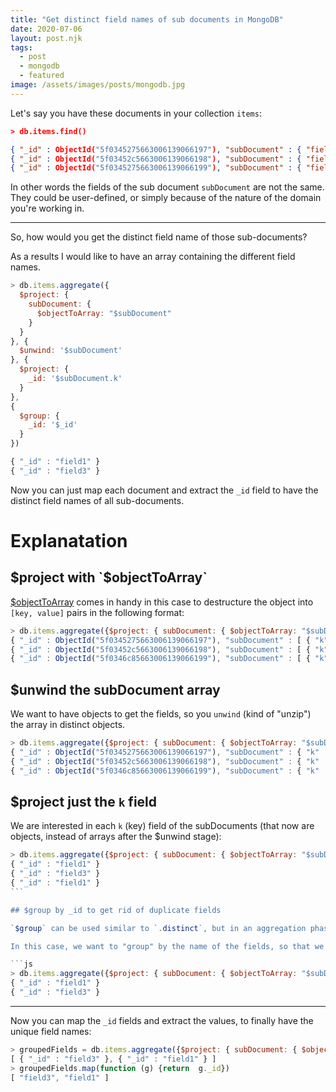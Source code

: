 ```yaml
---
title: "Get distinct field names of sub documents in MongoDB"
date: 2020-07-06
layout: post.njk
tags:
  - post
  - mongodb
  - featured
image: /assets/images/posts/mongodb.jpg
---
```


Let's say you have these documents in your collection `items`:

```json
> db.items.find()

{ "_id" : ObjectId("5f0345275663006139066197"), "subDocument" : { "field1" : 42 } }
{ "_id" : ObjectId("5f03452c5663006139066198"), "subDocument" : { "field3" : 6 } }
{ "_id" : ObjectId("5f0345275663006139066199"), "subDocument" : { "field1" : 6 } }
```

In other words the fields of the sub document `subDocument` are not the same. They could be user-defined, or simply because of the nature of the domain you're working in.

---

So, how would you get the distinct field name of those sub-documents?

As a results I would like to have an array containing the different field names.

```js
> db.items.aggregate({
  $project: {
    subDocument: {
      $objectToArray: "$subDocument"
    }
  }
}, {
  $unwind: '$subDocument'
}, {
  $project: {
    _id: '$subDocument.k'
  }
},
{
  $group: {
    _id: '$_id'
  }
})

{ "_id" : "field1" }
{ "_id" : "field3" }
```

Now you can just map each document and extract the `_id` field to have the distinct field names of all sub-documents.

# Explanatation

## $project with `$objectToArray`

[$objectToArray](https://docs.mongodb.com/manual/reference/operator/aggregation/objectToArray/) comes in handy in this case to destructure the object into `[key, value]` pairs in the following format:

```js
> db.items.aggregate({$project: { subDocument: { $objectToArray: "$subDocument" } }})
{ "_id" : ObjectId("5f0345275663006139066197"), "subDocument" : [ { "k" : "field1", "v" : 42 } ] }
{ "_id" : ObjectId("5f03452c5663006139066198"), "subDocument" : [ { "k" : "field3", "v" : 6 } ] }
{ "_id" : ObjectId("5f0346c85663006139066199"), "subDocument" : [ { "k" : "field1", "v" : 6 } ] }
```

## $unwind the subDocument array

We want to have objects to get the fields, so you `unwind` (kind of "unzip") the array in distinct objects.

```js
> db.items.aggregate({$project: { subDocument: { $objectToArray: "$subDocument" } }}, {$unwind: '$subDocument'})
{ "_id" : ObjectId("5f0345275663006139066197"), "subDocument" : { "k" : "field1", "v" : 42 } }
{ "_id" : ObjectId("5f03452c5663006139066198"), "subDocument" : { "k" : "field3", "v" : 6 } }
{ "_id" : ObjectId("5f0346c85663006139066199"), "subDocument" : { "k" : "field1", "v" : 6 } }
```

## $project just the `k` field

We are interested in each `k` (key) field of the subDocuments (that now are objects, instead of arrays after the $unwind stage):

```js
> db.items.aggregate({$project: { subDocument: { $objectToArray: "$subDocument" } }}, {$unwind: '$subDocument'}, {$project: {_id: '$subDocument.k'}})
{ "_id" : "field1" }
{ "_id" : "field3" }
{ "_id" : "field1" }
``` 

## $group by _id to get rid of duplicate fields

`$group` can be used similar to `.distinct`, but in an aggregation phase.

In this case, we want to "group" by the name of the fields, so that we have unique values:

```js
> db.items.aggregate({$project: { subDocument: { $objectToArray: "$subDocument" } }}, {$unwind: '$subDocument'}, {$project: {_id: '$subDocument.k'}}, {$group: {_id: '$_id'}})
{ "_id" : "field1" }
{ "_id" : "field3" }
```

---

Now you can map the `_id` fields and extract the values, to finally have the unique field names:

```js
> groupedFields = db.items.aggregate({$project: { subDocument: { $objectToArray: "$subDocument" } }}, {$unwind: '$subDocument'}, {$project: {_id: '$subDocument.k'}}, {$group: {_id: '$_id'}}).toArray()
[ { "_id" : "field3" }, { "_id" : "field1" } ]
> groupedFields.map(function (g) {return  g._id})
[ "field3", "field1" ]
```
